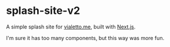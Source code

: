 # splash-site-v2

A simple splash site for [vialetto.me](https://vialetto.me), built with [Next.js](https://nextjs.org/).

I'm sure it has too many components, but this way was more fun.
